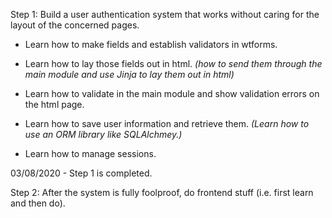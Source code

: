 Step 1: Build a user authentication system that works without caring for the layout of the concerned pages.

   * Learn how to make fields and establish validators in wtforms. 
   
   * Learn how to lay those fields out in html. *(how to send them through the main module and use Jinja to lay them out in html)*
   
   * Learn how to validate in the main module and show validation errors on the html page. 
   
   * Learn how to save user information and retrieve them. *(Learn how to use an ORM library like SQLAlchmey.)*
  
   * Learn how to manage sessions.
   
03/08/2020 - Step 1 is completed.

Step 2: After the system is fully foolproof, do frontend stuff (i.e. first learn and then do). 
